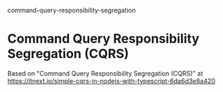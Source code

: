 command-query-responsibility-segregation
# Command Query Responsibility Segregation (CQRS)

Based on "Command Query Responsibility Segregation (CQRS)" at https://itnext.io/simple-cqrs-in-nodejs-with-typescript-6da6d3e8a420
